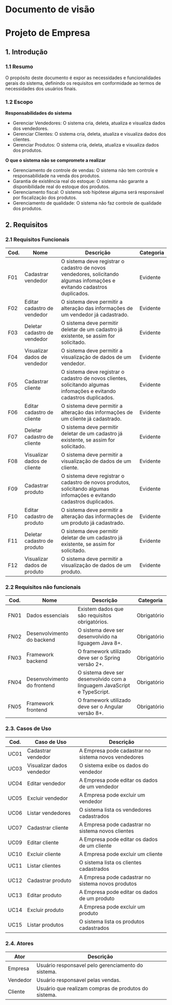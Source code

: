 # Documento de visão
# Projeto de Empresa
## 1. Introdução
### 1.1 Resumo

   O propósito deste documento é expor as necessidades e funcionalidades gerais do sistema, definindo os requisitos 
   em conformidade ao termos de necessidades dos usuários finais.

### 1.2 Escopo

__Responsabilidades do sistema__

+ Gerenciar Vendedores: O sistema cria, deleta, atualiza e visualiza dados dos vendedores.
+ Gerenciar Clientes: O sistema cria, deleta, atualiza e visualiza dados dos clientes.
+ Gerenciar Produtos: O sistema cria, deleta, atualiza e visualiza dados dos produtos.


__O que o sistema não se compromete a realizar__

+ Gerenciamento de controle de vendas: O sistema não tem controle e responsabilidade na venda dos produtos.
+ Garantia de existência real do estoque: O sistema não garante a disponibilidade real do estoque dos produtos.
+ Gerenciamento fiscal: O sistema sob hipótese alguma será responsável por fiscalização dos produtos.
+ Gerenciamento de qualidade: O sistema não faz controle de qualidade dos produtos.
 


## 2. Requisitos

### 2.1 Requisitos Funcionais

| Cod. | Nome | Descrição | Categoria |
| -------- | -------- | -------- | -------- |
| F01 | Cadastrar vendedor | O sistema deve registrar o cadastro de novos vendedores, solicitando algumas infomações e evitando cadastros duplicados. | Evidente |
| F02 | Editar cadastro de vendedor | O sistema deve permitir a alteração das informações de um vendedor já cadastrado. | Evidente |
| F03 | Deletar cadastro de vendedor | O sistema deve permitir deletar de um cadastro já existente, se assim for solicitado. | Evidente |
| F04 | Visualizar dados de vendedor | O sistema deve permitir a visualização de dados de um vendedor. | Evidente |
| F05 | Cadastrar cliente | O sistema deve registrar o cadastro de novos clientes, solicitando algumas infomações e evitando cadastros duplicados. | Evidente |
| F06 | Editar cadastro de cliente | O sistema deve permitir a alteração das informações de um cliente já cadastrado. | Evidente |
| F07 | Deletar cadastro de cliente | O sistema deve permitir deletar de um cadastro já existente, se assim for solicitado. | Evidente |
| F08 | Visualizar dados de cliente | O sistema deve permitir a visualização de dados de um cliente. | Evidente |
| F09 | Cadastrar produto | O sistema deve registrar o cadastro de novos produtos, solicitando algumas infomações e evitando cadastros duplicados. | Evidente |
| F10 | Editar cadastro de produto | O sistema deve permitir a alteração das informações de um produto já cadastrado. | Evidente |
| F11 | Deletar cadastro de produto | O sistema deve permitir deletar de um cadastro já existente, se assim for solicitado. | Evidente |
| F12 | Visualizar dados de produto | O sistema deve permitir a visualização de dados de um produto. | Evidente |

### 2.2 Requisitos não funcionais

| Cod. | Nome | Descrição | Categoria |
| -------- | -------- | -------- | -------- |
| FN01 | Dados essenciais | Existem dados que são requisitos obrigatórios. | Obrigatório |
| FN02 | Desenvolvimento do backend | O sistema deve ser desenvolvido na liguagem Java 8+. | Obrigatório |
| FN03 | Framework backend | O framework utilizado deve ser o Spring versão 2+. | Obrigatório |
| FN04 | Desenvolvimento do frontend | O sistema deve ser desenvolvido com a linguagem JavaScript e TypeScript. | Obrigatório |
| FN05 | Framework frontend | O framework utilizado deve ser o Angular versão 8+. | Obrigatório |

### 2.3. Casos de Uso

| Cod. | Caso de Uso | Descrição |
| -------- | -------- | -------- |
| UC01 | Cadastrar vendedor |A Empresa pode cadastrar no sistema novos vendedores|
| UC03 | Visualizar dados vendedor | O sistema exibe os dados do vendedor |
| UC04 | Editar vendedor|A Empresa pode editar os dados de um vendedor|
| UC05 | Excluir  vendedor| A Empresa pode excluir um vendedor |
| UC06 | Listar vendedores | O sistema lista os vendedores cadastrados|
| UC07 | Cadastrar cliente |A Empresa pode cadastrar no sistema novos clientes|
| UC09 | Editar cliente| A Empresa pode editar os dados de um cliente|
| UC10 | Excluir  cliente| A Empresa pode excluir um cliente|
| UC11 | Listar clientes | O sistema lista os clientes cadastrados|
| UC12 | Cadastrar produto |A Empresa pode cadastrar no sistema novos produtos|
| UC13 | Editar produto|A Empresa pode editar os dados de um produto|
| UC14 | Excluir  produto| A Empresa pode excluir um produto |
| UC15 | Listar produtos | O sistema lista os produtos cadastrados|


### 2.4. Atores

| Ator | Descrição |
| -------- | -------- |
| Empresa | Usuário responsavel pelo gerenciamento do sistema. |
| Vendedor | Usuário responsavel pelas vendas. |
| Cliente | Usuário que realizam compras de produtos do sistema. |
